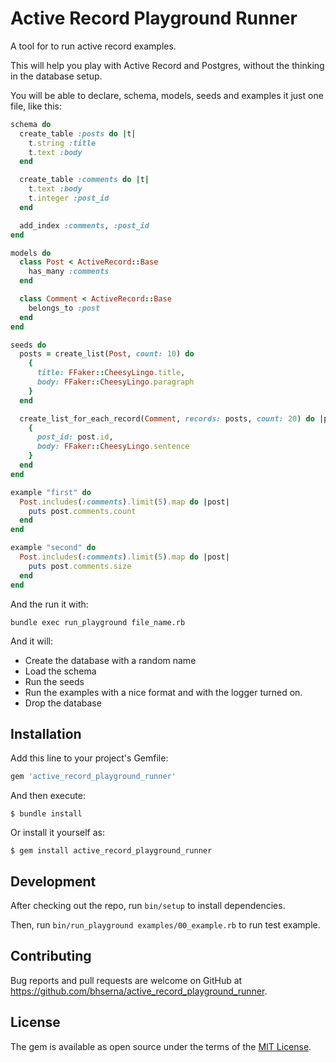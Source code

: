# Active Record Playground Runner

A tool for to run active record examples.

This will help you play with Active Record and Postgres, without the thinking in the database setup.

You will be able to declare, schema, models, seeds and examples it just one file, like this:


```ruby
schema do
  create_table :posts do |t|
    t.string :title
    t.text :body
  end

  create_table :comments do |t|
    t.text :body
    t.integer :post_id
  end

  add_index :comments, :post_id
end

models do
  class Post < ActiveRecord::Base
    has_many :comments
  end

  class Comment < ActiveRecord::Base
    belongs_to :post
  end
end

seeds do
  posts = create_list(Post, count: 10) do
    {
      title: FFaker::CheesyLingo.title,
      body: FFaker::CheesyLingo.paragraph
    }
  end

  create_list_for_each_record(Comment, records: posts, count: 20) do |post|
    {
      post_id: post.id,
      body: FFaker::CheesyLingo.sentence
    }
  end
end

example "first" do
  Post.includes(:comments).limit(5).map do |post|
    puts post.comments.count
  end
end

example "second" do
  Post.includes(:comments).limit(5).map do |post|
    puts post.comments.size
  end
end
```

And the run it with:

```
bundle exec run_playground file_name.rb
```

And it will:

* Create the database with a random name
* Load the schema
* Run the seeds
* Run the examples with a nice format and with the logger turned on.
* Drop the database

## Installation

Add this line to your project's Gemfile:

```ruby
gem 'active_record_playground_runner'
```

And then execute:

    $ bundle install

Or install it yourself as:

    $ gem install active_record_playground_runner

## Development

After checking out the repo, run `bin/setup` to install dependencies.

Then, run `bin/run_playground examples/00_example.rb` to run test example.

## Contributing

Bug reports and pull requests are welcome on GitHub at https://github.com/bhserna/active_record_playground_runner.

## License

The gem is available as open source under the terms of the [MIT License](https://opensource.org/licenses/MIT).
